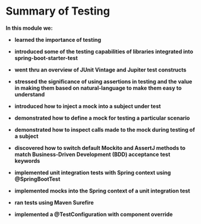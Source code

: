 # Summary of Testing

**In this module we:**

- **learned the importance of testing**

- **introduced some of the testing capabilities of libraries integrated into spring-boot-starter-test**

- **went thru an overview of JUnit Vintage and Jupiter test constructs**

- **stressed the significance of using assertions in testing and the value in making them based on natural-language to make them easy to  
   understand**

- **introduced how to inject a mock into a subject under test**

- **demonstrated how to define a mock for testing a particular scenario**

- **demonstrated how to inspect calls made to the mock during testing of a subject**

- **discovered how to switch default Mockito and AssertJ methods to match Business-Driven Development (BDD) acceptance test keywords**

- **implemented unit integration tests with Spring context using @SpringBootTest**

- **implemented mocks into the Spring context of a unit integration test**

- **ran tests using Maven Surefire**

- **implemented a @TestConfiguration with component override**